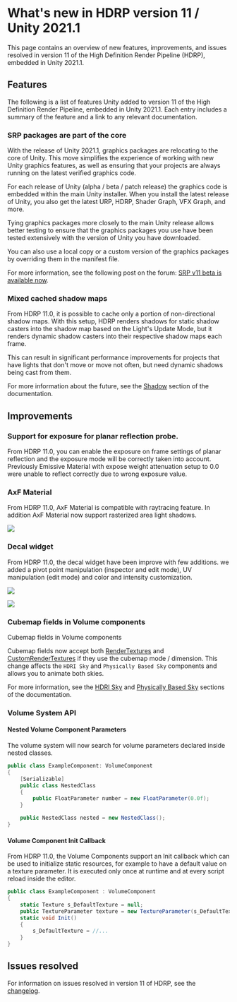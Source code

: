 # What's new in HDRP version 11 / Unity 2021.1

This page contains an overview of new features, improvements, and issues resolved in version 11 of the High Definition Render Pipeline (HDRP), embedded in Unity 2021.1.

## Features

The following is a list of features Unity added to version 11 of the High Definition Render Pipeline, embedded in Unity 2021.1. Each entry includes a summary of the feature and a link to any relevant documentation.

### SRP packages are part of the core

With the release of Unity 2021.1, graphics packages are relocating to the core of Unity. This move simplifies the experience of working with new Unity graphics features, as well as ensuring that your projects are always running on the latest verified graphics code.

For each release of Unity (alpha / beta / patch release) the graphics code is embedded within the main Unity installer. When you install the latest release of Unity, you also get the latest URP, HDRP, Shader Graph, VFX Graph, and more.

Tying graphics packages more closely to the main Unity release allows better testing to ensure that the graphics packages you use have been tested extensively with the version of Unity you have downloaded.

You can also use a local copy or a custom version of the graphics packages by overriding them in the manifest file.

For more information, see the following post on the forum: [SRP v11 beta is available now](https://forum.unity.com/threads/srp-v11-beta-is-available-now.1046539/).

### Mixed cached shadow maps

From HDRP 11.0, it is possible to cache only a portion of non-directional shadow maps. With this setup, HDRP renders shadows for static shadow casters into the shadow map based on the Light's Update Mode, but it renders dynamic shadow casters into their respective shadow maps each frame.

This can result in significant performance improvements for projects that have lights that don't move or move not often, but need dynamic shadows being cast from them.

For more information about the future, see the [Shadow](Shadows-in-HDRP.md) section of the documentation.

## Improvements

### Support for exposure for planar reflection probe.

From HDRP 11.0, you can enable the exposure on frame settings of planar reflection and the exposure mode will be correctly taken into account. Previously Emissive Material with expose weight attenuation setup to 0.0 were unable to reflect correctly due to wrong exposure value.

### AxF Material

From HDRP 11.0, AxF Material is compatible with raytracing feature. In addition AxF Material now support rasterized area light shadows.

![](Images/AxFRaytracing.png)

### Decal widget 

From HDRP 11.0, the decal widget have been improve with few additions. we added a pivot point manipulation (inspector and edit mode), UV manipulation (edit mode) and color and intensity customization.

![](Images/DecalWidget-1.gif)

![](Images/DecalWidget-2.gif)

### Cubemap fields in Volume components

Cubemap fields in Volume components

Cubemap fields now accept both [RenderTextures](https://docs.unity3d.com/Manual/class-RenderTexture.html) and [CustomRenderTextures](https://docs.unity3d.com/Manual/class-CustomRenderTexture.html) if they use the cubemap mode / dimension. This change affects the `HDRI Sky` and `Physically Based Sky` components and allows you to animate both skies.

For more information, see the [HDRI Sky](Override-HDRI-Sky.md) and [Physically Based Sky](Override-Physically-Based-Sky) sections of the documentation.

### Volume System API

#### Nested Volume Component Parameters

The volume system will now search for volume parameters declared inside nested classes.

```cs
public class ExampleComponent: VolumeComponent
{
    [Serializable]
    public class NestedClass
    {
        public FloatParameter number = new FloatParameter(0.0f);
    }

    public NestedClass nested = new NestedClass();
}
```

#### Volume Component Init Callback

From HDRP 11.0, the Volume Components support an Init callback which can be used to initialize static resources, for example to have a default value on a texture parameter.
It is executed only once at runtime and at every script reload inside the editor.
```cs
public class ExampleComponent : VolumeComponent
{
    static Texture s_DefaultTexture = null;
    public TextureParameter texture = new TextureParameter(s_DefaultTexture);
    static void Init()
    {
        s_DefaultTexture = //...
    }
}
```

## Issues resolved

For information on issues resolved in version 11 of HDRP, see the [changelog](https://docs.unity3d.com/Packages/com.unity.render-pipelines.high-definition@11.0/changelog/CHANGELOG.html).
